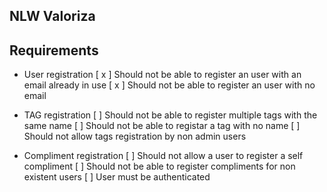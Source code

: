 ## NLW Valoriza

## Requirements

 - User registration
    [ x ] Should not be able to register an user with an email already in use
    [ x ] Should not be able to register an user with no email

 - TAG registration
    [ ] Should not be able to register multiple tags with the same name
    [ ] Should not be able to registar a tag with no name
    [ ] Should not allow tags registration by non admin users

 - Compliment registration
    [ ] Should not allow a user to register a self compliment
    [ ] Should not be able to register compliments for non existent users
    [ ] User must be authenticated